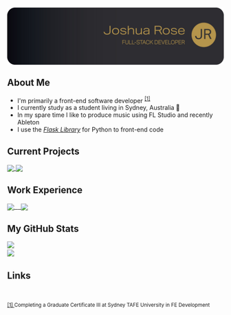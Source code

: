 <p>
  <a href="https://github.com/JoshuaDanielRose">
    <img
      align="center"
      src="https://github.com/JoshuaDanielRose/JoshuaDanielRose/blob/main/res/MAIN.jpg?raw=true"
    </img>
  </a>
</p>
<p>
  <h2 align="left">About Me</h2>
  <ul>
    <li>I'm primarily a front-end software developer <sup><a href="#References">[1]</a></sup></li>
    <li>I currently study as a student living in Sydney, Australia 🦘</li>
    <li>In my spare time I like to produce music using FL Studio and recently Ableton</li>
    <li>I use the <i><a href="https://flask.palletsprojects.com/en/2.1.x/">Flask Library</a></i> for Python to front-end code</li>
  </ul>
</p>
<p>
  <h2 align="left">Current Projects</h2>
  <a href="https://github.com/anuraghazra/github-readme-stats">
    <img 
      align="center" 
      src="https://github-readme-stats.vercel.app/api/pin/?username=JoshuaDanielRose&repo=framework&show_owner=true"
    </img>
  </a>
  <a href="https://github.com/anuraghazra/convoychat">
    <img 
      align="center"
      src="https://github-readme-stats.vercel.app/api/pin/?username=anuraghazra&repo=convoychat"
    </img>
  </a>
</p>
<p>
  <h2 align="left">Work Experience</h2>
  <a href="https://www.bravurasolutions.com/australia/">
    <kbd><img 
      align="center" 
      height="65" 
      src="https://cpp-prod-seek-company-image-uploads.s3.ap-southeast-2.amazonaws.com/814426/logo/657ae531-bcca-11ea-86d1-e52bae5cc086.png"/>
     </kbd>
  </a>
  <a href="https://centelon.com/">
    &nbsp;
    <kbd><img 
      align="center" 
      height="65" 
      src="https://res.cloudinary.com/crunchbase-production/image/upload/c_lpad,f_auto,q_auto:eco,dpr_1/cihaxvnkshd6s5flqmut"/>
    </kbd>
  </a>
</p>
<p>
  <h2 align="left">My GitHub Stats</h2>
  <a href="https://github.com/JoshuaDanielRose/github-readme-stats">
    <img src="https://github-readme-stats.vercel.app/api?username=JoshuaDanielRose&theme=vue&border_radius=0&show_icons=true&hide_rank=true&include_all_commits=true&custom_title=Github Statistics&hide_border=true&count_private=true&hide=contribs,issues">
    </img>
  </a>
  <br>
  <a href="https://github.com/JoshuaDanielRose/github-readme-stats">
    <img 
      src="https://github-readme-stats.vercel.app/api/wakatime?username=JoshuaDanielRose&custom_title=Weekly%20Statistics&layout=compact">
    </img>
  </a>
  <!--
  <a href="https://github.com/JoshuaDanielRose/github-readme-stats">
    <img src="https://github-readme-stats.vercel.app/api/top-langs/?username=JoshuaDanielRose">
    </img>
  </a>
  --!>
</p>

<h2>Links</h2>
<div>
&nbsp<p id="fs-1"><sup><a href="#about-me">[1] </a>Completing a Graduate Certificate III at Sydney TAFE University in FE Development</sup></p>
</div>
